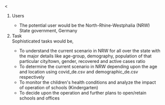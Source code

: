 
<<ol>
<li>Users</li>
<ul>    

<li>The potential user would be the North-Rhine-Westphalia (NRW) State government, Germany</li>
</ul>
<li>Task</li>
Sophisticated tasks would be,
<ul>
<li>To understand the current scenario in NRW for all over the state with the major details like age-group, demography, population of that particular city/town, gender, recovered and active cases ratio </li>
<li>To determine the current scenario in NRW depending upon the age and location using covid_de.csv and demographic_de.csv respectively</li>
<li>To monitor the children's health conditions and analyze the impact of operation of schools (Kindergarten)</li>
<li>To decide upon the operation and further plans to open/retain schools and offices</li>
</ul>



```python

```
